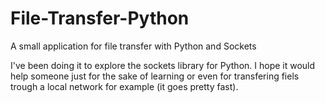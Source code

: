 File-Transfer-Python
====================

A small application for file transfer with Python and Sockets

I've been doing it to explore the sockets library for Python. I hope it would help someone just for the sake of learning
or even for transfering fiels trough a local network for example (it goes pretty fast).
